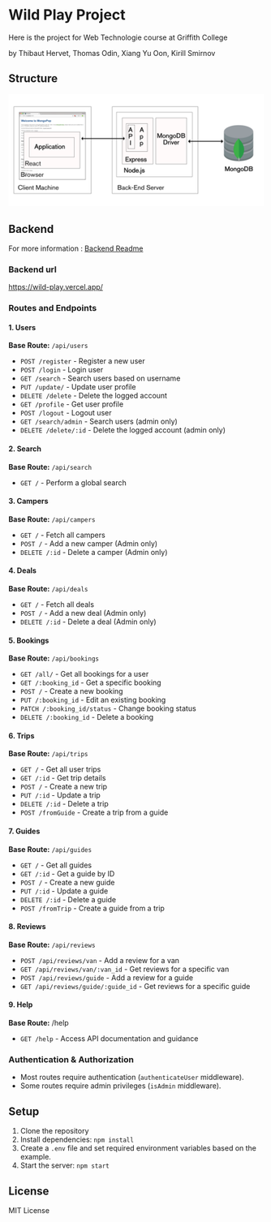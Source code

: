 # Wild Play Project

Here is the project for Web Technologie course at Griffith College

by Thibaut Hervet, Thomas Odin, Xiang Yu Oon, Kirill Smirnov

## Structure

![Image](readme_assets/structure.png)

## Backend

For more information : [Backend Readme](backend/README.md)

### Backend url

https://wild-play.vercel.app/

### Routes and Endpoints

#### 1. Users

**Base Route:** `/api/users`

- `POST /register` - Register a new user
- `POST /login` - Login user
- `GET /search` - Search users based on username
- `PUT /update/` - Update user profile
- `DELETE /delete` - Delete the logged account
- `GET /profile` - Get user profile
- `POST /logout` - Logout user
- `GET /search/admin` - Search users (admin only)
- `DELETE /delete/:id` - Delete the logged account (admin only)

#### 2. Search

**Base Route:** `/api/search`

- `GET /` - Perform a global search

#### 3. Campers

**Base Route:** `/api/campers`

- `GET /` - Fetch all campers
- `POST /` - Add a new camper (Admin only)
- `DELETE /:id` - Delete a camper (Admin only)

#### 4. Deals

**Base Route:** `/api/deals`

- `GET /` - Fetch all deals
- `POST /` - Add a new deal (Admin only)
- `DELETE /:id` - Delete a deal (Admin only)

#### 5. Bookings

**Base Route:** `/api/bookings`

- `GET /all/` - Get all bookings for a user
- `GET /:booking_id` - Get a specific booking
- `POST /` - Create a new booking
- `PUT /:booking_id` - Edit an existing booking
- `PATCH /:booking_id/status` - Change booking status
- `DELETE /:booking_id` - Delete a booking

#### 6. Trips

**Base Route:** `/api/trips`

- `GET /` - Get all user trips
- `GET /:id` - Get trip details
- `POST /` - Create a new trip
- `PUT /:id` - Update a trip
- `DELETE /:id` - Delete a trip
- `POST /fromGuide` - Create a trip from a guide

#### 7. Guides

**Base Route:** `/api/guides`

- `GET /` - Get all guides
- `GET /:id` - Get a guide by ID
- `POST /` - Create a new guide
- `PUT /:id` - Update a guide
- `DELETE /:id` - Delete a guide
- `POST /fromTrip` - Create a guide from a trip

#### 8. Reviews

**Base Route:** `/api/reviews`

- `POST /api/reviews/van` - Add a review for a van
- `GET /api/reviews/van/:van_id` - Get reviews for a specific van
- `POST /api/reviews/guide` - Add a review for a guide
- `GET /api/reviews/guide/:guide_id` - Get reviews for a specific guide

#### 9. Help

**Base Route:** /help

- `GET /help` - Access API documentation and guidance

### Authentication & Authorization

- Most routes require authentication (`authenticateUser` middleware).
- Some routes require admin privileges (`isAdmin` middleware).

## Setup

1. Clone the repository
2. Install dependencies: `npm install`
3. Create a `.env` file and set required environment variables based on the example.
4. Start the server: `npm start`

## License

MIT License
